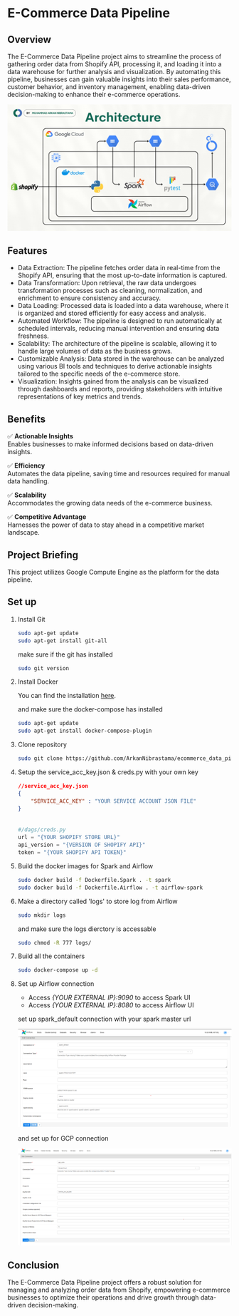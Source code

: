 # E-Commerce Data Pipeline

## Overview
The E-Commerce Data Pipeline project aims to streamline the process of gathering order data from Shopify API, processing it, and loading it into a data warehouse for further analysis and visualization. By automating this pipeline, businesses can gain valuable insights into their sales performance, customer behavior, and inventory management, enabling data-driven decision-making to enhance their e-commerce operations.

![architecture](./img/architecture.png)

## Features
- Data Extraction: The pipeline fetches order data in real-time from the Shopify API, ensuring that the most up-to-date information is captured.
- Data Transformation: Upon retrieval, the raw data undergoes transformation processes such as cleaning, normalization, and enrichment to ensure consistency and accuracy.
- Data Loading: Processed data is loaded into a data warehouse, where it is organized and stored efficiently for easy access and analysis.
- Automated Workflow: The pipeline is designed to run automatically at scheduled intervals, reducing manual intervention and ensuring data freshness.
- Scalability: The architecture of the pipeline is scalable, allowing it to handle large volumes of data as the business grows.
- Customizable Analysis: Data stored in the warehouse can be analyzed using various BI tools and techniques to derive actionable insights tailored to the specific needs of the e-commerce store.
- Visualization: Insights gained from the analysis can be visualized through dashboards and reports, providing stakeholders with intuitive representations of key metrics and trends.

## Benefits
✅ <b>Actionable Insights</b><br>
Enables businesses to make informed decisions based on data-driven insights.

✅ <b>Efficiency</b><br>Automates the data pipeline, saving time and resources required for manual data handling.

✅ <b>Scalability</b><br>Accommodates the growing data needs of the e-commerce business.

✅ <b>Competitive Advantage</b><br>Harnesses the power of data to stay ahead in a competitive market landscape.

## Project Briefing
This project utilizes Google Compute Engine as the platform for the data pipeline.

## Set up
1. Install Git

    ```bash
    sudo apt-get update
    sudo apt-get install git-all
    ```
    make sure if the git has installed
    ```bash
    sudo git version
    ```

2. Install Docker

    You can find the installation [here](https://docs.docker.com/engine/install/ubuntu/).

    
    and make sure the docker-compose has installed
    ```bash
    sudo apt-get update
    sudo apt-get install docker-compose-plugin
    ```

3. Clone repository

    ```bash
    sudo git clone https://github.com/ArkanNibrastama/ecommerce_data_pipeline.git
    ```

4. Setup the service_acc_key.json & creds.py with your own key
    ```json
    //service_acc_key.json
    {
        "SERVICE_ACC_KEY" : "YOUR SERVICE ACCOUNT JSON FILE"    
    }
  
    ```
    ```python
    #/dags/creds.py
    url = "{YOUR SHOPIFY STORE URL}"
    api_version = "{VERSION OF SHOPIFY API}"
    token = "{YOUR SHOPIFY API TOKEN}"
    ```

5. Build the docker images for Spark and Airflow

    ```bash
    sudo docker build -f Dockerfile.Spark . -t spark
    sudo docker build -f Dockerfile.Airflow . -t airflow-spark
    ```

6. Make a directory called 'logs' to store log from Airflow
    ```bash
    sudo mkdir logs
    ```
    and make sure the logs dierctory is accessable
    ```bash
    sudo chmod -R 777 logs/
    ```

7. Build all the containers

    ```bash
    sudo docker-compose up -d
    ```

8. Set up Airflow connection
    
    - Access *{YOUR EXTERNAL IP}:9090* to access Spark UI
    - Access *{YOUR EXTERNAL IP}:8080* to access Airflow UI

    set up spark_default connection with your spark master url

    ![spark_default connection](./img/spark_conn.png)

    and set up for GCP connection

    ![gcp connection](./img/gcp_con.png)

## Conclusion
The E-Commerce Data Pipeline project offers a robust solution for managing and analyzing order data from Shopify, empowering e-commerce businesses to optimize their operations and drive growth through data-driven decision-making.